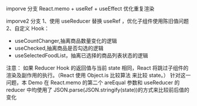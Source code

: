 imporve 分支
React.memo + useRef + useEffect 优化重复渲染

imporve2 分支
1、使用 useReducer 替换 useRef ，优化子组件使用陈旧值问题
2、自定义 Hook：

- useCountChanger,抽离商品数量变化的逻辑
- useChecked,抽离商品是否勾选的逻辑
- useSelectedFoodList，抽离已选择的商品列表状态的逻辑

注意：
如果 Reducer Hook 的返回值与当前 state 相同，React 将跳过子组件的渲染及副作用的执行。（React 使用 Object.is 比较算法 来比较 state。）
针对这一问题，本 Demo 在 React.memo 的第二个 areEqual 参数和 useReducer 的 reducer 中均使用了 JSON.parse(JSON.stringify(state))的方式来比较前后值的变化
